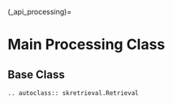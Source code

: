(_api_processing)=
# Main Processing Class

## Base Class
```{eval-rst}
.. autoclass:: skretrieval.Retrieval

```
